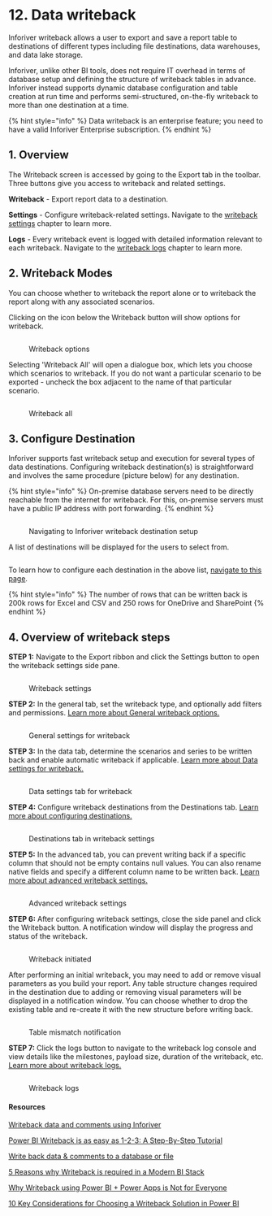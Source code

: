 # 12. Data writeback

Inforiver writeback allows a user to export and save a report table to destinations of different types including file destinations, data warehouses, and data lake storage.&#x20;

Inforiver, unlike other BI tools, does not require IT overhead in terms of database setup and defining the structure of writeback tables in advance. Inforiver instead supports dynamic database configuration and table creation at run time and performs semi-structured, on-the-fly writeback to more than one destination at a time.

{% hint style="info" %}
Data writeback is an enterprise feature; you need to have a valid Inforiver Enterprise subscription.
{% endhint %}

## 1. Overview

The Writeback screen is accessed by going to the Export tab in the toolbar. Three buttons give you access to writeback and related settings.&#x20;

**Writeback** - Export report data to a destination.&#x20;

**Settings** - Configure writeback-related settings. Navigate to the [writeback settings](settings/) chapter to learn more.&#x20;

**Logs** - Every writeback event is logged with detailed information relevant to each writeback. Navigate to the [writeback logs](logs.md) chapter to learn more.



## 2. Writeback Modes

You can choose whether to writeback the report alone or to writeback the report along with any associated scenarios.&#x20;

Clicking on the icon below the Writeback button will show options for writeback.

<figure><img src="../../.gitbook/assets/image (14) (2) (1).png" alt=""><figcaption><p>Writeback options</p></figcaption></figure>

Selecting 'Writeback All' will open a dialogue box, which lets you choose which scenarios to writeback. If you do not want a particular scenario to be exported - uncheck the box adjacent to the name of that particular scenario.

<figure><img src="../../.gitbook/assets/image (16) (3) (1).png" alt=""><figcaption><p>Writeback all</p></figcaption></figure>

## 3. Configure Destination

Inforiver supports fast writeback setup and execution for several types of data destinations. Configuring writeback destination(s) is straightforward and involves the same procedure (picture below) for any destination.

{% hint style="info" %}
On-premise database servers need to be directly reachable from the internet for writeback. For this, on-premise servers must have a public IP address with port forwarding.
{% endhint %}

<figure><img src="../../.gitbook/assets/image (37) (1).png" alt=""><figcaption><p>Navigating to Inforiver writeback destination setup</p></figcaption></figure>

&#x20;A list of destinations will be displayed for the users to select from.&#x20;

<figure><img src="../../.gitbook/assets/image (364).png" alt=""><figcaption></figcaption></figure>

To learn how to configure each destination in the above list, [navigate to this page](destinations/#overview).&#x20;

{% hint style="info" %}
The number of rows that can be written back is 200k rows for Excel and CSV and 250 rows for OneDrive and SharePoint
{% endhint %}

## 4. Overview of writeback steps

**STEP 1:** Navigate to the Export ribbon and click the Settings button to open the writeback settings side pane.

<figure><img src="../../.gitbook/assets/image (676).png" alt=""><figcaption><p>Writeback settings</p></figcaption></figure>

**STEP 2:** In the general tab, set the writeback type, and optionally add filters and permissions. [Learn more about General writeback options.](settings/general-settings.md)

<figure><img src="../../.gitbook/assets/image (677).png" alt=""><figcaption><p>General settings for writeback</p></figcaption></figure>

**STEP 3:** In the data tab, determine the scenarios and series to be written back and enable automatic writeback if applicable. [Learn more about Data settings for writeback.](settings/data-settings.md)

<figure><img src="../../.gitbook/assets/image (678).png" alt=""><figcaption><p>Data settings tab for writeback</p></figcaption></figure>

**STEP 4:** Configure writeback destinations from the Destinations tab. [Learn more about configuring destinations. ](settings/destination-settings.md)

<figure><img src="../../.gitbook/assets/image (679).png" alt=""><figcaption><p>Destinations tab in writeback settings</p></figcaption></figure>

**STEP 5:** In the advanced tab, you can prevent writing back if a specific column that should not be empty contains null values. You can also rename native fields and specify a different column name to be written back. [Learn more about advanced writeback settings.](settings/advanced-settings.md)

<figure><img src="../../.gitbook/assets/image (681).png" alt=""><figcaption><p>Advanced writeback settings</p></figcaption></figure>

**STEP 6:** After configuring writeback settings, close the side panel and click the Writeback button. A notification window will display the progress and status of the writeback.

<figure><img src="../../.gitbook/assets/image (682).png" alt=""><figcaption><p>Writeback initiated</p></figcaption></figure>

After performing an initial writeback, you may need to add or remove visual parameters as you build your report. Any table structure changes required in the destination due to adding or removing visual parameters will be displayed in a notification window. You can choose whether to drop the existing table and re-create it with the new structure before writing back.

<figure><img src="../../.gitbook/assets/1.5. Writeback table mismatch.png" alt=""><figcaption><p>Table mismatch notification</p></figcaption></figure>

**STEP 7:** Click the logs button to navigate to the writeback log console and view details like the milestones, payload size, duration of the writeback, etc. [Learn more about writeback logs.](logs.md)

<figure><img src="../../.gitbook/assets/image (683).png" alt=""><figcaption><p>Writeback logs</p></figcaption></figure>

#### Resources

[Writeback data and comments using Inforiver](https://inforiver.com/writeback-powerbi/)

[Power BI Writeback is as easy as 1-2-3: A Step-By-Step Tutorial](https://inforiver.com/blog/writeback/power-bi-data-writeback-123-step-by-step-tutorial/)

[Write back data & comments to a database or file](https://inforiver.com/blog/writeback/write-back-data-comments-database-file-powerbi/)

[5 Reasons why Writeback is required in a Modern BI Stack](https://inforiver.com/blog/writeback/5-reasons-why-writeback-is-required-in-a-modern-bi-stack/)

[Why Writeback using Power BI + Power Apps is Not for Everyone](https://inforiver.com/blog/writeback/writeback-using-powerbi-powerapps-not-for-everyone/)

[10 Key Considerations for Choosing a Writeback Solution in Power BI](https://inforiver.com/blog/writeback/writeback-power-bi-10-key-considerations/)
